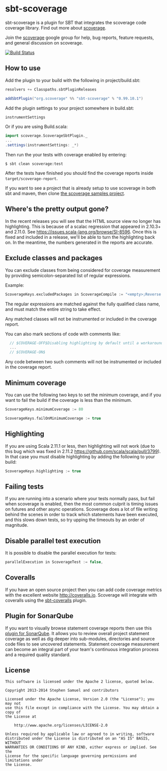 sbt-scoverage
========

sbt-scoverage is a plugin for SBT that integrates the scoverage code coverage library. Find out more about [scoverage](https://github.com/scoverage/scalac-scoverage-plugin).

Join the [scoverage](http://groups.google.com/group/scala-code-coverage-tool)
google group for help, bug reports, feature requests, and general
discussion on scoverage.

[![Build Status](https://travis-ci.org/scoverage/sbt-scoverage.png?branch=master)](https://travis-ci.org/scoverage/sbt-scoverage)

## How to use

Add the plugin to your build with the following in project/build.sbt:
```scala
resolvers += Classpaths.sbtPluginReleases

addSbtPlugin("org.scoverage" %% "sbt-scoverage" % "0.99.10.1")
```

Add the plugin settings to your project somewhere in build.sbt:
```scala
instrumentSettings
```

Or if you are using Build.scala:
```scala
import scoverage.ScoverageSbtPlugin._
...
.settings(instrumentSettings: _*)
```

Then run the your tests with coverage enabled by entering:
```
$ sbt clean scoverage:test
```

After the tests have finished you should find the coverage reports inside `target/scoverage-report`.

If you want to see a project that is already setup to use scoverage in both sbt and maven, then clone [the scoverage samples project](https://github.com/scoverage/scoverage-samples).

## Where's the pretty output gone?

In the recent releases you will see that the HTML source view no longer has highlighting. This is because of a scalac regression that appeared in 2.10.3+ and 2.11.0. See https://issues.scala-lang.org/browse/SI-8596. Once this is fixed and included in a release, we'll be able to turn the highlighting back on. In the meantime, the numbers generated in the reports are accurate.

## Exclude classes and packages

You can exclude classes from being considered for coverage measurement by providing semicolon-separated list of
regular expressions.

Example:
```scala
ScoverageKeys.excludedPackages in ScoverageCompile := "<empty>;Reverse.*;.*AuthService.*;models\.data\..*"
```

The regular expressions are matched against the fully qualified class name, and must match the entire string to take effect.

Any matched classes will not be instrumented or included in the coverage report.

You can also mark sections of code with comments like:

```scala
  // $COVERAGE-OFF$Disabling highlighting by default until a workaround for https://issues.scala-lang.org/browse/SI-8596 is found
  ...
  // $COVERAGE-ON$
```

Any code between two such comments will not be instrumented or included in the coverage report.

## Minimum coverage

You can use the following two keys to set the minimum coverage, and if you want to fail the build if the coverage is less than the minimum.

```scala
ScoverageKeys.minimumCoverage := 80

ScoverageKeys.failOnMinimumCoverage := true
```

## Highlighting

If you are using Scala 2.11.1 or less, then highlighting will not work (due to this bug which was fixed in 2.11.2 https://github.com/scala/scala/pull/3799). In that case you must disable highlighting by adding the following to your build:

```scala
ScoverageKeys.highlighting := true
```

## Failing tests

If you are running into a scenario where your tests normally pass, but fail when scoverage is enabled, 
then the most common culprit is timing issues on futures and other async operations. Scoverage does a lot of file 
writing behind the scenes in order to track which statements have been executed, and this slows down tests, so try upping the timeouts by an order of magnitude.

## Disable parallel test execution

It is possible to disable the parallel execution for tests:

```scala
parallelExecution in ScoverageTest := false,
```

## Coveralls

If you have an open source project then you can add code coverage metrics with the excellent website http://coveralls.io. Scoverage will integrate with coveralls using the [sbt-coveralls](https://github.com/scoverage/sbt-coveralls) plugin.

## Plugin for SonarQube

If you want to visually browse statement coverage reports then use this [plugin for SonarQube](https://github.com/RadoBuransky/sonar-scoverage-plugin).
It allows you to review overall project statement coverage as well as dig deeper into sub-modules, directories and
source code files to see uncovered statements. Statement coverage measurement can become an integral part of your
team's continuous integration process and a required quality standard.

## License
```
This software is licensed under the Apache 2 license, quoted below.

Copyright 2013-2014 Stephen Samuel and contributors

Licensed under the Apache License, Version 2.0 (the "License"); you may not
use this file except in compliance with the License. You may obtain a copy of
the License at

    http://www.apache.org/licenses/LICENSE-2.0

Unless required by applicable law or agreed to in writing, software
distributed under the License is distributed on an "AS IS" BASIS, WITHOUT
WARRANTIES OR CONDITIONS OF ANY KIND, either express or implied. See the
License for the specific language governing permissions and limitations under
the License.
```

